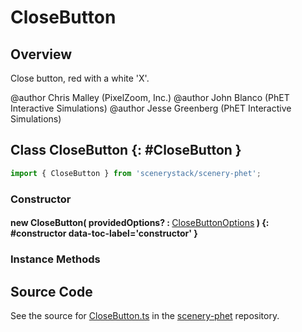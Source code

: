# CloseButton

## Overview

Close button, red with a white 'X'.

@author Chris Malley (PixelZoom, Inc.)
@author John Blanco (PhET Interactive Simulations)
@author Jesse Greenberg (PhET Interactive Simulations)

## Class CloseButton {: #CloseButton }


```js
import { CloseButton } from 'scenerystack/scenery-phet';
```
### Constructor

#### new CloseButton( providedOptions? : <span style="font-weight: 400;">[CloseButtonOptions](../scenery-phet/CloseButton.md#CloseButtonOptions)</span> ) {: #constructor data-toc-label='constructor' }

### Instance Methods





## Source Code

See the source for [CloseButton.ts](https://github.com/phetsims/scenery-phet/blob/main/js/buttons/CloseButton.ts) in the [scenery-phet](https://github.com/phetsims/scenery-phet) repository.
